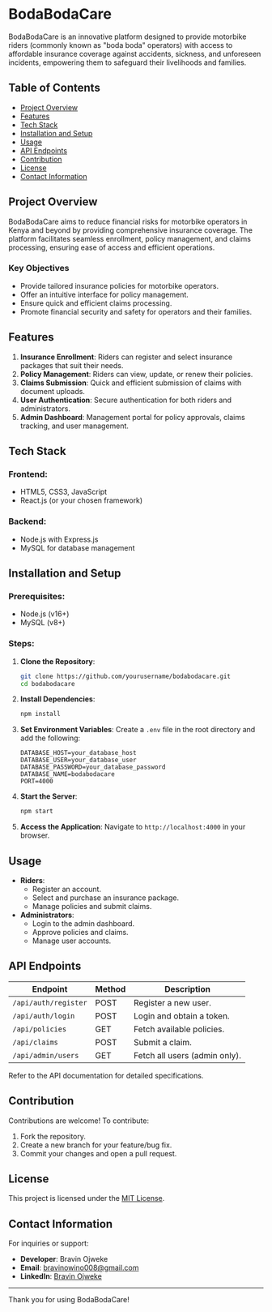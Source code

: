 # BodaBodaCare

BodaBodaCare is an innovative platform designed to provide motorbike riders (commonly known as "boda boda" operators) with access to affordable insurance coverage against accidents, sickness, and unforeseen incidents, empowering them to safeguard their livelihoods and families.

## Table of Contents
- [Project Overview](#project-overview)
- [Features](#features)
- [Tech Stack](#tech-stack)
- [Installation and Setup](#installation-and-setup)
- [Usage](#usage)
- [API Endpoints](#api-endpoints)
- [Contribution](#contribution)
- [License](#license)
- [Contact Information](#contact-information)

## Project Overview
BodaBodaCare aims to reduce financial risks for motorbike operators in Kenya and beyond by providing comprehensive insurance coverage. The platform facilitates seamless enrollment, policy management, and claims processing, ensuring ease of access and efficient operations.

### Key Objectives
- Provide tailored insurance policies for motorbike operators.
- Offer an intuitive interface for policy management.
- Ensure quick and efficient claims processing.
- Promote financial security and safety for operators and their families.

## Features
1. **Insurance Enrollment**: Riders can register and select insurance packages that suit their needs.
2. **Policy Management**: Riders can view, update, or renew their policies.
3. **Claims Submission**: Quick and efficient submission of claims with document uploads.
4. **User Authentication**: Secure authentication for both riders and administrators.
5. **Admin Dashboard**: Management portal for policy approvals, claims tracking, and user management.

## Tech Stack
### Frontend:
- HTML5, CSS3, JavaScript
- React.js (or your chosen framework)

### Backend:
- Node.js with Express.js
- MySQL for database management

## Installation and Setup
### Prerequisites:
- Node.js (v16+)
- MySQL (v8+)

### Steps:
1. **Clone the Repository**:
   ```bash
   git clone https://github.com/yourusername/bodabodacare.git
   cd bodabodacare
   ```
2. **Install Dependencies**:
   ```bash
   npm install
   ```
3. **Set Environment Variables**:
   Create a `.env` file in the root directory and add the following:
   ```env
   DATABASE_HOST=your_database_host
   DATABASE_USER=your_database_user
   DATABASE_PASSWORD=your_database_password
   DATABASE_NAME=bodabodacare
   PORT=4000
   ```
4. **Start the Server**:
   ```bash
   npm start
   ```
5. **Access the Application**:
   Navigate to `http://localhost:4000` in your browser.

## Usage
- **Riders**:
  - Register an account.
  - Select and purchase an insurance package.
  - Manage policies and submit claims.
- **Administrators**:
  - Login to the admin dashboard.
  - Approve policies and claims.
  - Manage user accounts.

## API Endpoints
| Endpoint               | Method | Description                   |
|------------------------|--------|-------------------------------|
| `/api/auth/register`   | POST   | Register a new user.          |
| `/api/auth/login`      | POST   | Login and obtain a token.     |
| `/api/policies`        | GET    | Fetch available policies.     |
| `/api/claims`          | POST   | Submit a claim.               |
| `/api/admin/users`     | GET    | Fetch all users (admin only). |

Refer to the API documentation for detailed specifications.

## Contribution
Contributions are welcome! To contribute:
1. Fork the repository.
2. Create a new branch for your feature/bug fix.
3. Commit your changes and open a pull request.

## License
This project is licensed under the [MIT License](LICENSE).

## Contact Information
For inquiries or support:
- **Developer**: Bravin Ojweke
- **Email**: bravinowino008@gmail.com
- **LinkedIn**: [Bravin Ojweke](https://linkedin.com/in/bravin-ojweke)

---
Thank you for using BodaBodaCare!


